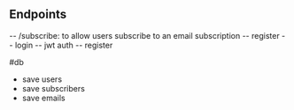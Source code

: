 ## Endpoints
-- /subscribe: to allow users subscribe to an email subscription
-- register
-- login
-- jwt auth
-- register

#db 
- save users
- save subscribers
- save emails

